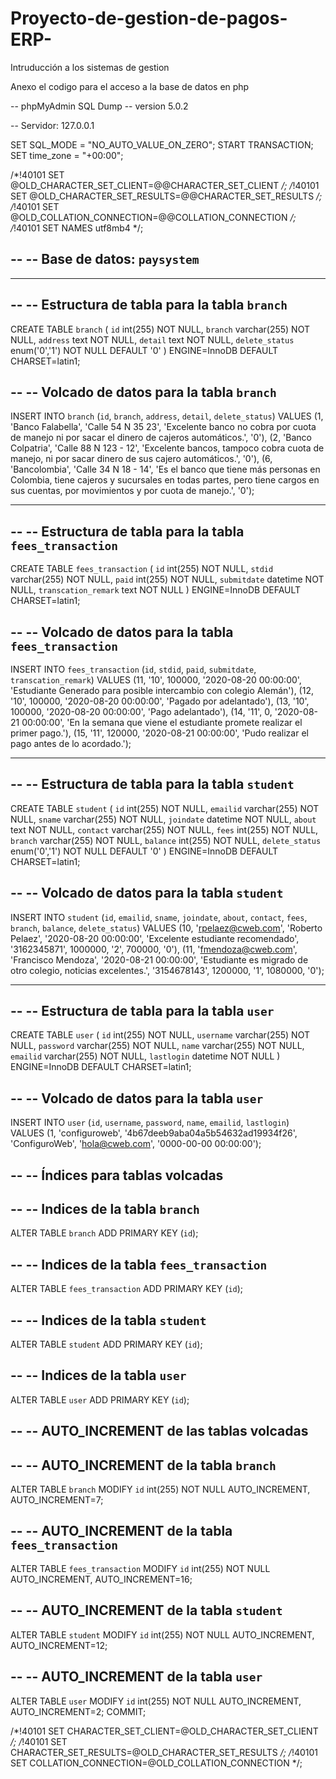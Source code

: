 # Proyecto-de-gestion-de-pagos-ERP-
Intruducción a los sistemas de gestion 

Anexo el codigo para el acceso a la base de datos en php 

-- phpMyAdmin SQL Dump
-- version 5.0.2


-- Servidor: 127.0.0.1


SET SQL_MODE = "NO_AUTO_VALUE_ON_ZERO";
START TRANSACTION;
SET time_zone = "+00:00";


/*!40101 SET @OLD_CHARACTER_SET_CLIENT=@@CHARACTER_SET_CLIENT */;
/*!40101 SET @OLD_CHARACTER_SET_RESULTS=@@CHARACTER_SET_RESULTS */;
/*!40101 SET @OLD_COLLATION_CONNECTION=@@COLLATION_CONNECTION */;
/*!40101 SET NAMES utf8mb4 */;

--
-- Base de datos: `paysystem`
--

-- --------------------------------------------------------

--
-- Estructura de tabla para la tabla `branch`
--

CREATE TABLE `branch` (
  `id` int(255) NOT NULL,
  `branch` varchar(255) NOT NULL,
  `address` text NOT NULL,
  `detail` text NOT NULL,
  `delete_status` enum('0','1') NOT NULL DEFAULT '0'
) ENGINE=InnoDB DEFAULT CHARSET=latin1;

--
-- Volcado de datos para la tabla `branch`
--

INSERT INTO `branch` (`id`, `branch`, `address`, `detail`, `delete_status`) VALUES
(1, 'Banco Falabella', 'Calle 54 N 35 23', 'Excelente banco no cobra por cuota de manejo ni por sacar el dinero de cajeros automáticos.', '0'),
(2, 'Banco Colpatria', 'Calle 88 N 123 - 12', 'Excelente bancos, tampoco cobra cuota de manejo, ni por sacar dinero de sus cajero automáticos.', '0'),
(6, 'Bancolombia', 'Calle 34 N 18 - 14', 'Es el banco que tiene más personas en Colombia, tiene cajeros y sucursales en todas partes, pero tiene cargos en sus cuentas, por movimientos y por cuota de manejo.', '0');

-- --------------------------------------------------------

--
-- Estructura de tabla para la tabla `fees_transaction`
--

CREATE TABLE `fees_transaction` (
  `id` int(255) NOT NULL,
  `stdid` varchar(255) NOT NULL,
  `paid` int(255) NOT NULL,
  `submitdate` datetime NOT NULL,
  `transcation_remark` text NOT NULL
) ENGINE=InnoDB DEFAULT CHARSET=latin1;

--
-- Volcado de datos para la tabla `fees_transaction`
--

INSERT INTO `fees_transaction` (`id`, `stdid`, `paid`, `submitdate`, `transcation_remark`) VALUES
(11, '10', 100000, '2020-08-20 00:00:00', 'Estudiante Generado para posible intercambio con colegio Alemán'),
(12, '10', 100000, '2020-08-20 00:00:00', 'Pagado por adelantado'),
(13, '10', 100000, '2020-08-20 00:00:00', 'Pago adelantado'),
(14, '11', 0, '2020-08-21 00:00:00', 'En la semana que viene el estudiante promete realizar el primer pago.'),
(15, '11', 120000, '2020-08-21 00:00:00', 'Pudo realizar el pago antes de lo acordado.');

-- --------------------------------------------------------

--
-- Estructura de tabla para la tabla `student`
--

CREATE TABLE `student` (
  `id` int(255) NOT NULL,
  `emailid` varchar(255) NOT NULL,
  `sname` varchar(255) NOT NULL,
  `joindate` datetime NOT NULL,
  `about` text NOT NULL,
  `contact` varchar(255) NOT NULL,
  `fees` int(255) NOT NULL,
  `branch` varchar(255) NOT NULL,
  `balance` int(255) NOT NULL,
  `delete_status` enum('0','1') NOT NULL DEFAULT '0'
) ENGINE=InnoDB DEFAULT CHARSET=latin1;

--
-- Volcado de datos para la tabla `student`
--

INSERT INTO `student` (`id`, `emailid`, `sname`, `joindate`, `about`, `contact`, `fees`, `branch`, `balance`, `delete_status`) VALUES
(10, 'rpelaez@cweb.com', 'Roberto Pelaez', '2020-08-20 00:00:00', 'Excelente estudiante recomendado', '3162345871', 1000000, '2', 700000, '0'),
(11, 'fmendoza@cweb.com', 'Francisco Mendoza', '2020-08-21 00:00:00', 'Estudiante es migrado de otro colegio, noticias excelentes.', '3154678143', 1200000, '1', 1080000, '0');

-- --------------------------------------------------------

--
-- Estructura de tabla para la tabla `user`
--

CREATE TABLE `user` (
  `id` int(255) NOT NULL,
  `username` varchar(255) NOT NULL,
  `password` varchar(255) NOT NULL,
  `name` varchar(255) NOT NULL,
  `emailid` varchar(255) NOT NULL,
  `lastlogin` datetime NOT NULL
) ENGINE=InnoDB DEFAULT CHARSET=latin1;

--
-- Volcado de datos para la tabla `user`
--

INSERT INTO `user` (`id`, `username`, `password`, `name`, `emailid`, `lastlogin`) VALUES
(1, 'configuroweb', '4b67deeb9aba04a5b54632ad19934f26', 'ConfiguroWeb', 'hola@cweb.com', '0000-00-00 00:00:00');

--
-- Índices para tablas volcadas
--

--
-- Indices de la tabla `branch`
--
ALTER TABLE `branch`
  ADD PRIMARY KEY (`id`);

--
-- Indices de la tabla `fees_transaction`
--
ALTER TABLE `fees_transaction`
  ADD PRIMARY KEY (`id`);

--
-- Indices de la tabla `student`
--
ALTER TABLE `student`
  ADD PRIMARY KEY (`id`);

--
-- Indices de la tabla `user`
--
ALTER TABLE `user`
  ADD PRIMARY KEY (`id`);

--
-- AUTO_INCREMENT de las tablas volcadas
--

--
-- AUTO_INCREMENT de la tabla `branch`
--
ALTER TABLE `branch`
  MODIFY `id` int(255) NOT NULL AUTO_INCREMENT, AUTO_INCREMENT=7;

--
-- AUTO_INCREMENT de la tabla `fees_transaction`
--
ALTER TABLE `fees_transaction`
  MODIFY `id` int(255) NOT NULL AUTO_INCREMENT, AUTO_INCREMENT=16;

--
-- AUTO_INCREMENT de la tabla `student`
--
ALTER TABLE `student`
  MODIFY `id` int(255) NOT NULL AUTO_INCREMENT, AUTO_INCREMENT=12;

--
-- AUTO_INCREMENT de la tabla `user`
--
ALTER TABLE `user`
  MODIFY `id` int(255) NOT NULL AUTO_INCREMENT, AUTO_INCREMENT=2;
COMMIT;

/*!40101 SET CHARACTER_SET_CLIENT=@OLD_CHARACTER_SET_CLIENT */;
/*!40101 SET CHARACTER_SET_RESULTS=@OLD_CHARACTER_SET_RESULTS */;
/*!40101 SET COLLATION_CONNECTION=@OLD_COLLATION_CONNECTION */;
